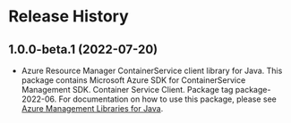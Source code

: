 # Release History

## 1.0.0-beta.1 (2022-07-20)

- Azure Resource Manager ContainerService client library for Java. This package contains Microsoft Azure SDK for ContainerService Management SDK. Container Service Client. Package tag package-2022-06. For documentation on how to use this package, please see [Azure Management Libraries for Java](https://aka.ms/azsdk/java/mgmt).
